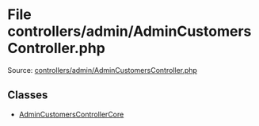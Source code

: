 File controllers/admin/AdminCustomersController.php
=========

Source: [controllers/admin/AdminCustomersController.php](https://github.com/PrestaShop/PrestaShop/blob/1.5.0.2/controllers/admin/AdminCustomersController.php)


Classes
-------

* [AdminCustomersControllerCore](class.AdminCustomersControllerCore.md)

